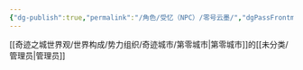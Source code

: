 ```yaml
---
{"dg-publish":true,"permalink":"/角色/受忆（NPC）/零号云墨/","dgPassFrontmatter":true}
---
```


[[奇迹之城世界观/世界构成/势力组织/奇迹城市/第零城市\|第零城市]]的[[未分类/管理员\|管理员]]